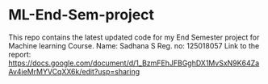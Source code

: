 # ML-End-Sem-project


This repo contains the latest updated code for my End Semester project for Machine learning Course.
Name: Sadhana S
Reg. no: 125018057
Link to the report: https://docs.google.com/document/d/1_BzmFEhJFBGghDX1MvSxN9K64ZaAv4ieMrMYVCqXX6k/edit?usp=sharing
